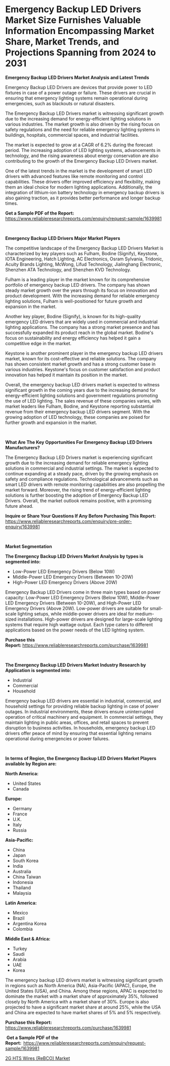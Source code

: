 <p><h1>Emergency Backup LED Drivers Market Size Furnishes Valuable Information Encompassing Market Share, Market Trends, and Projections Spanning from 2024 to 2031</h1></p><p><strong>Emergency Backup LED Drivers Market Analysis and Latest Trends</strong></p>
<p><p>Emergency Backup LED Drivers are devices that provide power to LED fixtures in case of a power outage or failure. These drivers are crucial in ensuring that emergency lighting systems remain operational during emergencies, such as blackouts or natural disasters.</p><p>The Emergency Backup LED Drivers market is witnessing significant growth due to the increasing demand for energy-efficient lighting solutions in various industries. The market growth is also driven by the rising focus on safety regulations and the need for reliable emergency lighting systems in buildings, hospitals, commercial spaces, and industrial facilities.</p><p>The market is expected to grow at a CAGR of 6.2% during the forecast period. The increasing adoption of LED lighting systems, advancements in technology, and the rising awareness about energy conservation are also contributing to the growth of the Emergency Backup LED Drivers market.</p><p>One of the latest trends in the market is the development of smart LED drivers with advanced features like remote monitoring and control capabilities. These drivers offer improved efficiency and flexibility, making them an ideal choice for modern lighting applications. Additionally, the integration of lithium-ion battery technology in emergency backup drivers is also gaining traction, as it provides better performance and longer backup times.</p></p>
<p><strong>Get a Sample PDF of the Report:&nbsp;</strong> <a href="https://www.reliableresearchreports.com/enquiry/request-sample/1639981">https://www.reliableresearchreports.com/enquiry/request-sample/1639981</a></p>
<p>&nbsp;</p>
<p><strong>Emergency Backup LED Drivers Major Market Players</strong></p>
<p><p>The competitive landscape of the Emergency Backup LED Drivers Market is characterized by key players such as Fulham, Bodine (Signify), Keystone, IOTA Engineering, Hatch Lighting, AC Electronics, Osram Sylvania, Tridonic, Acuity Brands Lighting, McWong, Lifud Technology, Jialinghang Electronic, Shenzhen ATA Technology, and Shenzhen KVD Technology.</p><p>Fulham is a leading player in the market known for its comprehensive portfolio of emergency backup LED drivers. The company has shown steady market growth over the years through its focus on innovation and product development. With the increasing demand for reliable emergency lighting solutions, Fulham is well-positioned for future growth and expansion in the market.</p><p>Another key player, Bodine (Signify), is known for its high-quality emergency LED drivers that are widely used in commercial and industrial lighting applications. The company has a strong market presence and has successfully expanded its product reach in the global market. Bodine's focus on sustainability and energy efficiency has helped it gain a competitive edge in the market.</p><p>Keystone is another prominent player in the emergency backup LED drivers market, known for its cost-effective and reliable solutions. The company has shown consistent market growth and has a strong customer base in various industries. Keystone's focus on customer satisfaction and product innovation has helped it maintain its position in the market.</p><p>Overall, the emergency backup LED drivers market is expected to witness significant growth in the coming years due to the increasing demand for energy-efficient lighting solutions and government regulations promoting the use of LED lighting. The sales revenue of these companies varies, with market leaders like Fulham, Bodine, and Keystone reporting substantial revenue from their emergency backup LED drivers segment. With the growing adoption of LED technology, these companies are poised for further growth and expansion in the market.</p></p>
<p>&nbsp;</p>
<p><strong>What Are The Key Opportunities For Emergency Backup LED Drivers Manufacturers?</strong></p>
<p><p>The Emergency Backup LED Drivers market is experiencing significant growth due to the increasing demand for reliable emergency lighting solutions in commercial and industrial settings. The market is expected to continue expanding at a steady pace, driven by the growing emphasis on safety and compliance regulations. Technological advancements such as smart LED drivers with remote monitoring capabilities are also propelling the market forward. Moreover, the rising trend of energy-efficient lighting solutions is further boosting the adoption of Emergency Backup LED Drivers. Overall, the market outlook remains positive, with a promising future ahead.</p></p>
<p><strong>Inquire or Share Your Questions If Any Before Purchasing This Report:</strong> <a href="https://www.reliableresearchreports.com/enquiry/pre-order-enquiry/1639981">https://www.reliableresearchreports.com/enquiry/pre-order-enquiry/1639981</a></p>
<p>&nbsp;</p>
<p><strong>Market Segmentation</strong></p>
<p><strong>The Emergency Backup LED Drivers Market Analysis by types is segmented into:</strong></p>
<p><ul><li>Low-Power LED Emergency Drivers (Below 10W)</li><li>Middle-Power LED Emergency Drivers (Between 10-20W)</li><li>High-Power LED Emergency Drivers (Above 20W)</li></ul></p>
<p><p>Emergency Backup LED Drivers come in three main types based on power capacity: Low-Power LED Emergency Drivers (Below 10W), Middle-Power LED Emergency Drivers (Between 10-20W), and High-Power LED Emergency Drivers (Above 20W). Low-power drivers are suitable for small-scale lighting setups, while middle-power drivers are ideal for medium-sized installations. High-power drivers are designed for large-scale lighting systems that require high wattage output. Each type caters to different applications based on the power needs of the LED lighting system.</p></p>
<p><strong>Purchase this Report:&nbsp;</strong><a href="https://www.reliableresearchreports.com/purchase/1639981">https://www.reliableresearchreports.com/purchase/1639981</a></p>
<p>&nbsp;</p>
<p><strong>The Emergency Backup LED Drivers Market Industry Research by Application is segmented into:</strong></p>
<p><ul><li>Industrial</li><li>Commercial</li><li>Household</li></ul></p>
<p><p>Emergency backup LED drivers are essential in industrial, commercial, and household settings for providing reliable backup lighting in case of power outages. In industrial environments, these drivers ensure uninterrupted operation of critical machinery and equipment. In commercial settings, they maintain lighting in public areas, offices, and retail spaces to prevent disruption to business activities. In households, emergency backup LED drivers offer peace of mind by ensuring that essential lighting remains operational during emergencies or power failures.</p></p>
<p>&nbsp;</p>
<p><strong>In terms of Region, the Emergency Backup LED Drivers Market Players available by Region are:</strong></p>
<p>
    <p> <strong> North America: </strong>
        <ul>
            <li>United States</li>
            <li>Canada</li>
        </ul>
        </p> 
    <p> <strong> Europe: </strong>
        <ul>
            <li>Germany</li>
            <li>France</li>
            <li>U.K.</li>
            <li>Italy</li>
            <li>Russia</li>
        </ul>
        </p> 
    <p> <strong> Asia-Pacific: </strong>
        <ul>
            <li>China</li>
            <li>Japan</li>
            <li>South Korea</li>
            <li>India</li>
            <li>Australia</li>
            <li>China Taiwan</li>
            <li>Indonesia</li>
            <li>Thailand</li>
            <li>Malaysia</li>
        </ul>
        </p> 
    <p> <strong> Latin America: </strong>
        <ul>
            <li>Mexico</li>
            <li>Brazil</li>
            <li>Argentina Korea</li>
            <li>Colombia</li>
        </ul>
        </p> 
    <p> <strong> Middle East & Africa: </strong>
        <ul>
            <li>Turkey</li>
            <li>Saudi</li>
            <li>Arabia</li>
            <li>UAE</li>
            <li>Korea</li>
        </ul>
    </p>
    </p>
<p><p>The emergency backup LED drivers market is witnessing significant growth in regions such as North America (NA), Asia-Pacific (APAC), Europe, the United States (USA), and China. Among these regions, APAC is expected to dominate the market with a market share of approximately 35%, followed closely by North America with a market share of 30%. Europe is also projected to have a significant market share at around 25%, while the USA and China are expected to have market shares of 5% and 5% respectively.</p></p>
<p><strong>Purchase this Report: </strong><a href="https://www.reliableresearchreports.com/purchase/1639981">https://www.reliableresearchreports.com/purchase/1639981</a></p>
<p>&nbsp;<strong>Get a Sample PDF of the Report:&nbsp;&nbsp;</strong><a href="https://www.reliableresearchreports.com/enquiry/request-sample/1639981">https://www.reliableresearchreports.com/enquiry/request-sample/1639981</a></p>
<p><strong></strong></p>
<p><p><a href="https://github.com/ChiragRP21/Market-Research-Report-List-4/blob/main/2g-hts-wires-rebco-market.md">2G HTS Wires (ReBCO) Market</a></p></p>